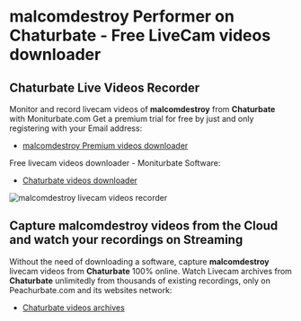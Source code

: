 # malcomdestroy Performer on Chaturbate - Free LiveCam videos downloader

## Chaturbate Live Videos Recorder

Monitor and record livecam videos of **malcomdestroy** from **Chaturbate** with Moniturbate.com
Get a premium trial for free by just and only registering with your Email address:
* [malcomdestroy Premium videos downloader](https://moniturbate.com/request-demo-licence-key.html)

Free livecam videos downloader - Moniturbate Software:
* [Chaturbate videos downloader](https://moniturbate.com/moniturbate-download-software.html)

![malcomdestroy livecam videos recorder](https://peachurnet.com/templates/moniturbate-software.png)


## Capture malcomdestroy videos from the Cloud and watch your recordings on Streaming

Without the need of downloading a software, capture **malcomdestroy** livecam videos from **Chaturbate** 100% online.
Watch Livecam archives from **Chaturbate** unlimitedly from thousands of existing recordings, only on Peachurbate.com and its websites network:
* [Chaturbate videos archives](https://peachurnet.com/)